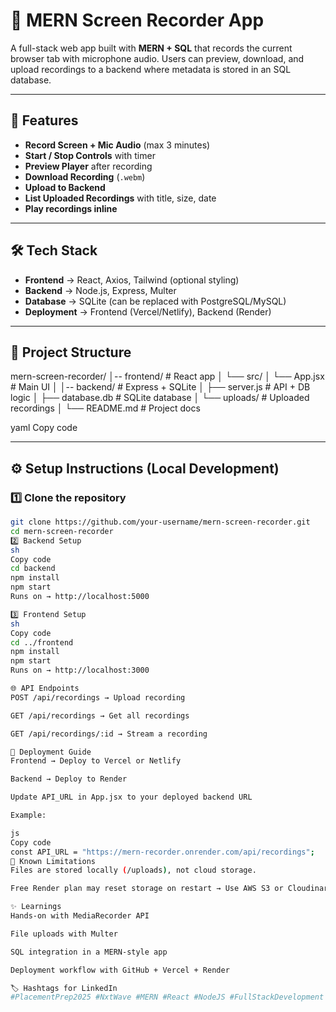 # 🎥 MERN Screen Recorder App

A full-stack web app built with **MERN + SQL** that records the current browser tab with microphone audio. Users can preview, download, and upload recordings to a backend where metadata is stored in an SQL database.  

---

## 🚀 Features
- **Record Screen + Mic Audio** (max 3 minutes)
- **Start / Stop Controls** with timer
- **Preview Player** after recording
- **Download Recording** (`.webm`)
- **Upload to Backend**
- **List Uploaded Recordings** with title, size, date
- **Play recordings inline**

---

## 🛠 Tech Stack
- **Frontend** → React, Axios, Tailwind (optional styling)  
- **Backend** → Node.js, Express, Multer  
- **Database** → SQLite (can be replaced with PostgreSQL/MySQL)  
- **Deployment** → Frontend (Vercel/Netlify), Backend (Render)  

---

## 📂 Project Structure
mern-screen-recorder/
│-- frontend/ # React app
│ └── src/
│ └── App.jsx # Main UI
│
│-- backend/ # Express + SQLite
│ ├── server.js # API + DB logic
│ ├── database.db # SQLite database
│ └── uploads/ # Uploaded recordings
│
└── README.md # Project docs

yaml
Copy code

---

## ⚙️ Setup Instructions (Local Development)

### 1️⃣ Clone the repository
```sh
git clone https://github.com/your-username/mern-screen-recorder.git
cd mern-screen-recorder
2️⃣ Backend Setup
sh
Copy code
cd backend
npm install
npm start
Runs on → http://localhost:5000

3️⃣ Frontend Setup
sh
Copy code
cd ../frontend
npm install
npm start
Runs on → http://localhost:3000

🌐 API Endpoints
POST /api/recordings → Upload recording

GET /api/recordings → Get all recordings

GET /api/recordings/:id → Stream a recording

🚀 Deployment Guide
Frontend → Deploy to Vercel or Netlify

Backend → Deploy to Render

Update API_URL in App.jsx to your deployed backend URL

Example:

js
Copy code
const API_URL = "https://mern-recorder.onrender.com/api/recordings";
📌 Known Limitations
Files are stored locally (/uploads), not cloud storage.

Free Render plan may reset storage on restart → Use AWS S3 or Cloudinary in production.

✨ Learnings
Hands-on with MediaRecorder API

File uploads with Multer

SQL integration in a MERN-style app

Deployment workflow with GitHub + Vercel + Render

🏷 Hashtags for LinkedIn
#PlacementPrep2025 #NxtWave #MERN #React #NodeJS #FullStackDevelopment